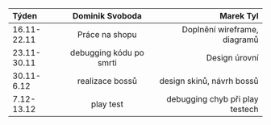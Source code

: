 | Týden       | Dominik Svoboda       | Marek Tyl    |
| :---        |    :----:   |          ---: |
| 16.11-22.11      | Práce na shopu      | Doplnění wireframe, diagramů  |
| 23.11-30.11      | debugging kódu po smrti      | Design úrovní   |
| 30.11-6.12    | realizace bossů          | design skinů, návrh bossů |
| 7.12-13.12   | play test| debugging chyb při play testech |
